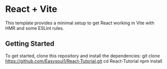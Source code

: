 # React + Vite

This template provides a minimal setup to get React working in Vite with HMR and some ESLint rules.

## Getting Started
To get started, clone this repository and install the dependencies:
git clone https://github.com/Easysoul1/React-Tutorial.git
cd React-Tutorial
npm install